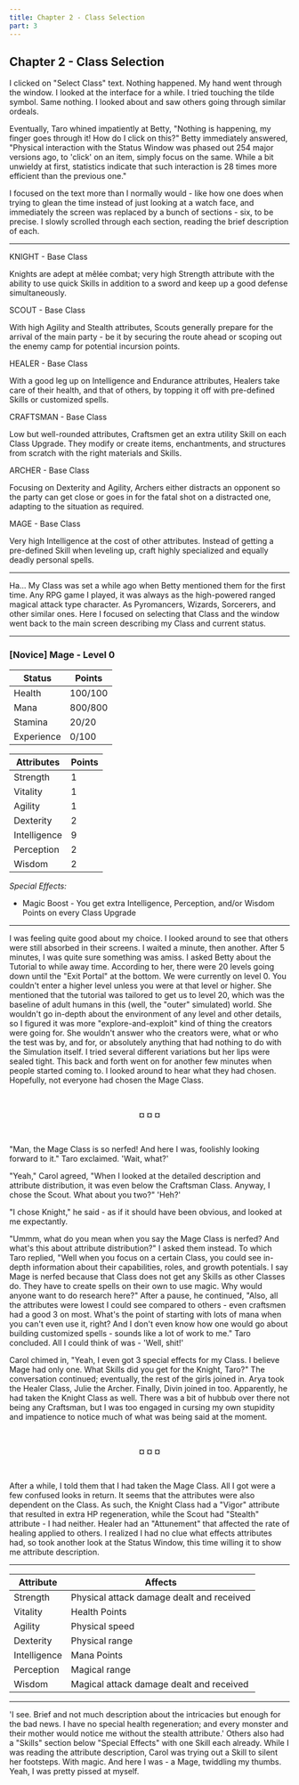 ```yaml
---
title: Chapter 2 - Class Selection
part: 3
---
```


## Chapter 2 - Class Selection

I clicked on "Select Class" text. Nothing happened. My hand went through the window. I looked at the interface for a while. I tried touching the tilde symbol. Same nothing. I looked about and saw others going through similar ordeals.

Eventually, Taro whined impatiently at Betty, "Nothing is happening, my finger goes through it! How do I click on this?" Betty immediately answered, "Physical interaction with the Status Window was phased out 254 major versions ago, to 'click' on an item, simply focus on the same. While a bit unwieldy at first, statistics indicate that such interaction is 28 times more efficient than the previous one."

I focused on the text more than I normally would - like how one does when trying to glean the time instead of just looking at a watch face, and immediately the screen was replaced by a bunch of sections - six, to be precise. I slowly scrolled through each section, reading the brief description of each.

---

KNIGHT - Base Class

Knights are adept at mêlée combat; very high Strength attribute with the ability to use quick Skills in addition to a sword and keep up a good defense simultaneously.

SCOUT - Base Class

With high Agility and Stealth attributes, Scouts generally prepare for the arrival of the main party - be it by securing the route ahead or scoping out the enemy camp for potential incursion points.

HEALER - Base Class

With a good leg up on Intelligence and Endurance attributes, Healers take care of their health, and that of others, by topping it off with pre-defined Skills or customized spells.

CRAFTSMAN - Base Class

Low but well-rounded attributes, Craftsmen get an extra utility Skill on each Class Upgrade. They modify or create items, enchantments, and structures from scratch with the right materials and Skills.

ARCHER - Base Class

Focusing on Dexterity and Agility, Archers either distracts an opponent so the party can get close or goes in for the fatal shot on a distracted one, adapting to the situation as required.

MAGE - Base Class

Very high Intelligence at the cost of other attributes. Instead of getting a pre-defined Skill when leveling up, craft highly specialized and equally deadly personal spells.

---

Ha... My Class was set a while ago when Betty mentioned them for the first time. Any RPG game I played, it was always as the high-powered ranged magical attack type character. As Pyromancers, Wizards, Sorcerers, and other similar ones. Here I focused on selecting that Class and the window went back to the main screen describing my Class and current status.

---

### [Novice] Mage - Level 0

| Status     | Points  |
|------------|---------|
| Health     | 100/100 |
| Mana       | 800/800 |
| Stamina    | 20/20   |
| Experience | 0/100   |

| Attributes   | Points |
|--------------|--------|
| Strength     | 1      |
| Vitality     | 1      |
| Agility      | 1      |
| Dexterity    | 2      |
| Intelligence | 9      |
| Perception   | 2      |
| Wisdom       | 2      |

*Special Effects:*

* Magic Boost - You get extra Intelligence, Perception, and/or Wisdom Points on every Class Upgrade

---

I was feeling quite good about my choice. I looked around to see that others were still absorbed in their screens. I waited a minute, then another. After 5 minutes, I was quite sure something was amiss. I asked Betty about the Tutorial to while away time. According to her, there were 20 levels going down until the "Exit Portal" at the bottom. We were currently on level 0. You couldn't enter a higher level unless you were at that level or higher. She mentioned that the tutorial was tailored to get us to level 20, which was the baseline of adult humans in this (well, the "outer" simulated) world. She wouldn't go in-depth about the environment of any level and other details, so I figured it was more "explore-and-exploit" kind of thing the creators were going for. She wouldn't answer who the creators were, what or who the test was by, and for, or absolutely anything that had nothing to do with the Simulation itself. I tried several different variations but her lips were sealed tight.  This back and forth went on for another few minutes when people started coming to. I looked around to hear what they had chosen. Hopefully, not everyone had chosen the Mage Class.


<br />
 <p style="text-align:center"><strong>¤ ¤ ¤</strong></p> 
<br />


"Man, the Mage Class is so nerfed! And here I was, foolishly looking forward to it." Taro exclaimed. 'Wait, what?'

"Yeah," Carol agreed, "When I looked at the detailed description and attribute distribution, it was even below the Craftsman Class. Anyway, I chose the Scout. What about you two?" 'Heh?'

"I chose Knight," he said - as if it should have been obvious, and looked at me expectantly.

"Ummm, what do you mean when you say the Mage Class is nerfed? And what's this about attribute distribution?" I asked them instead. To which Taro replied, "Well when you focus on a certain Class, you could see in-depth information about their capabilities, roles, and growth potentials. I say Mage is nerfed because that Class does not get any Skills as other Classes do. They have to create spells on their own to use magic. Why would anyone want to do research here?" After a pause, he continued, "Also, all the attributes were lowest I could see compared to others - even craftsmen had a good 3 on most. What's the point of starting with lots of mana when you can't even use it, right? And I don't even know how one would go about building customized spells - sounds like a lot of work to me." Taro concluded. All I could think of was - 'Well, shit!'

Carol chimed in, "Yeah, I even got 3 special effects for my Class. I believe Mage had only one. What Skills did you get for the Knight, Taro?" The conversation continued; eventually, the rest of the girls joined in. Arya took the Healer Class, Julie the Archer. Finally, Divin joined in too. Apparently, he had taken the Knight Class as well. There was a bit of hubbub over there not being any Craftsman, but I was too engaged in cursing my own stupidity and impatience to notice much of what was being said at the moment.


<br />
 <p style="text-align:center"><strong>¤ ¤ ¤</strong></p> 
<br />


After a while, I told them that I had taken the Mage Class. All I got were a few confused looks in return. It seems that the attributes were also dependent on the Class. As such, the Knight Class had a "Vigor" attribute that resulted in extra HP regeneration, while the Scout had "Stealth" attribute - I had neither. Healer had an "Attunement" that affected the rate of healing applied to others. I realized I had no clue what effects attributes had, so took another look at the Status Window, this time willing it to show me attribute description.

---

| Attribute    | Affects                                   |
|--------------|-------------------------------------------|
| Strength     | Physical attack damage dealt and received |
| Vitality     | Health Points                             |
| Agility      | Physical speed                            |
| Dexterity    | Physical range                            |
| Intelligence | Mana Points                               |
| Perception   | Magical range                             |
| Wisdom       | Magical attack damage dealt and received  |

---

'I see. Brief and not much description about the intricacies but enough for the bad news. I have no special health regeneration; and every monster and their mother would notice me without the stealth attribute.' Others also had a "Skills" section below "Special Effects" with one Skill each already. While I was reading the attribute description, Carol was trying out a Skill to silent her footsteps. With magic. And here I was - a Mage, twiddling my thumbs. Yeah, I was pretty pissed at myself.


